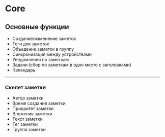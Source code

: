 <!-- Author: p4tr3g -->

# Core

## Основные функции
- Создание/изменение заметок
- Теги для заметок
- Объедение заметок в группу
- Синхронизация между устройствами
- Уведомления по заметкам
- Задачи (сбор по заметкам в одно место с заголовками)
- Календарь

***

### Скелет заметки
- Автор заметки
- Время создания заметки
- Приоритет заметки
- Вложения заметки
- Текст заметки
- Тег заметки
- Группа заметки